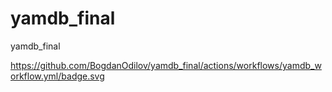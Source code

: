 # yamdb_final
yamdb_final

https://github.com/BogdanOdilov/yamdb_final/actions/workflows/yamdb_workflow.yml/badge.svg
